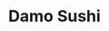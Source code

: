 ---
layout: place
title: "Damo Sushi"
permalink: /california/pleasant-hill/damo-sushi.html
stateAbbr: CA
stateName: California
cityName: Pleasant Hill
seo:
  name: "Damo Sushi"
  type: Restaurant
  links: https://damosushipleasanthill.com/
description: "Looking for sushi in Pleasant Hill, California? Check out Damo Sushi for a delightful Japanese dining experience. Enjoy a variety of sushi and other dishes i..."
place_id: ChIJT6kKEpFmhYARSykyQc1xdvc
photos:
  - name: >-
      places/ChIJT6kKEpFmhYARSykyQc1xdvc/photos/AeeoHcK4Q1qJoH1ti05385-2PrdvtLUv0rgx_aW8QMzKRRCs0TzTZmKyip4mMEZsYUkC5ZMGPkHzicci9OPDBdekgy7UWSn5bN8chBSSjfNcw3qZ9gQJ3Qn55hv63AKUg0kaGK6EgKrVa9VlYqtRH-NTOmWqcRxUMuu40U8FDay240GPTQxGmLG6irxBH9opeSC2Qzh5IDICt-EDk6YtuDhbEC1RpWiFovV9oqC_6lszW7y8isfVDx1P4OZTPJMkmi71uBqIrj-CrxjnanBSYA6IUb7YmGO3fD5foqgRXnpH0HAW-_pTiK5V9EbZbRMHZoqIYw0gZ5YOZHYdciW87zGFf7jQruMbrAS6xwfl9SUXIE1qOIMJvwcJJtMDHapH6uk1u4QDXZiq9vbit0fJNdG2AeEZsWZQRINVK2P3BJ74zUw7Y7c
    widthPx: 4096
    heightPx: 3040
    authorAttributions:
      - displayName: Victor Emily Geislinger
        uri: https://maps.google.com/maps/contrib/111073766169560281803
        photoUri: >-
          https://lh3.googleusercontent.com/a/ACg8ocIF3COFnHhaPl0TO41HdK_NIszqHyvQkkiecN2wanE6DsQhTA=s100-p-k-no-mo
    flagContentUri: >-
      https://www.google.com/local/imagery/report/?cb_client=maps_api_places.places_api&image_key=!1e10!2sCIHM0ogKEICAgIDEidKl4AE&hl=en-US
    googleMapsUri: >-
      https://www.google.com/maps/place//data=!3m4!1e2!3m2!1sCIHM0ogKEICAgIDEidKl4AE!2e10!4m2!3m1!1s0x80856691120aa94f:0xf77671cd4132294b
  - name: >-
      places/ChIJT6kKEpFmhYARSykyQc1xdvc/photos/AeeoHcKXS4FZDVA5vUQTLuWBgk6XwQ7thI5XUh2bg9gfOXVj_weZEWEWcxyz54zJwLstb2BqgQ3q8eO3f_M6dyE94Jun7yA0qmfVX7f4lkUB4tr29ni-Ye8PHZ5IGL-vIDoqu7E5KZ-AxdUG9LD7o1JzsnYGnEM44SrnFbqpgV4QzRsbBH3jRwP2_f9g8zviXA3uHnhr5W4G3EL4U9dGPRseV3vrHnKGjDRaNCaUXPJhRh_0cTEsAJj58hK4J_dzC4SzzVK0JlJ-qYpkk-IxIKhs7mbj7UvGNA1l3pft695qYO3YHEEyKn-G6bCL8_bu1xek9qOVhWfr3YUIx15cMp9IGumyppN8HlCXXRy9opUEKeT89MQJzfU0dgGkWVe0IOBFlQBz2nqr_Q_L1jaeAfSHMYALhjl0wGNelexB_hM4-5KL-w
    widthPx: 4000
    heightPx: 2252
    authorAttributions:
      - displayName: Lucky M
        uri: https://maps.google.com/maps/contrib/108427215898846916132
        photoUri: >-
          https://lh3.googleusercontent.com/a-/ALV-UjXGSUJjqGakmVD8ggSsrOzoo0d9BEMJxKfcoVthrdFfvJAKBkM=s100-p-k-no-mo
    flagContentUri: >-
      https://www.google.com/local/imagery/report/?cb_client=maps_api_places.places_api&image_key=!1e10!2sCIHM0ogKEICAgIDBsdD4HQ&hl=en-US
    googleMapsUri: >-
      https://www.google.com/maps/place//data=!3m4!1e2!3m2!1sCIHM0ogKEICAgIDBsdD4HQ!2e10!4m2!3m1!1s0x80856691120aa94f:0xf77671cd4132294b
  - name: >-
      places/ChIJT6kKEpFmhYARSykyQc1xdvc/photos/AeeoHcItBl459s22e6xSnps0viXFnLRwaAoZgxEAq0rEupAOIfwvxHc6x_76whcwbYat_jSBYbzFmUG9DMYZ5Wl_3srDR7h7OEegJnkMwb6K-76ij3H3j2TAfb-6jKGJZll2zKNw-ihATP87aAX9Ph0wEafdm8f78CRHwBmIIECC5fvg3cincUjwSk_qzCjrvo04tI2UfsJ5pRL1Jug3bqJQj6Sl0sHg-qwrfM1rmyQjKkehv3T7SOng0Qu8TlOdu8yRTrk3s-36YfRQd3WbICf09VNqXv0RXgLw4IXj1tHQA9oaKjbT7xDTMyadyS3e2_xlurL5TmjyVGoea8c_0awqkQL6-lR4RxL-HBnqLsCDdTKLogv85-UA45tq8xaO97AAKZeLm9BitpOhyJbbEXT39bqSlXawxKPss2oakzGg1hl4ypBr
    widthPx: 4032
    heightPx: 3024
    authorAttributions:
      - displayName: Chris Chu
        uri: https://maps.google.com/maps/contrib/116815253051172834998
        photoUri: >-
          https://lh3.googleusercontent.com/a-/ALV-UjWNXXszRQo2w3QdWWwpyjzaKawqPy6pFnx25TweDGpFB150PTsi=s100-p-k-no-mo
    flagContentUri: >-
      https://www.google.com/local/imagery/report/?cb_client=maps_api_places.places_api&image_key=!1e10!2sCIHM0ogKEICAgICpgfWEpQE&hl=en-US
    googleMapsUri: >-
      https://www.google.com/maps/place//data=!3m4!1e2!3m2!1sCIHM0ogKEICAgICpgfWEpQE!2e10!4m2!3m1!1s0x80856691120aa94f:0xf77671cd4132294b
  - name: >-
      places/ChIJT6kKEpFmhYARSykyQc1xdvc/photos/AeeoHcLG6tfLL-OkF4ERSZ9L2mLAIPTAsrxipcfp60HxGOgngp0RD2ob-m2M_ke85VBtYdY51xTJ2Bns8ENrsitw9cosxrDs6xi4TtUBlL1IiIqoKj4gviHJM-uofEJxwadbXolS0xpymP1E1LYrAqNqSlf53UujGkqILDAuCacoQk9nip7u4yIejK-khjo4hB1NHOzs--7ExcYdb8AOsIT4ieAX4oNy7sxr8ESVQuUVcrQZKhKrb-sYbeULZJYrPnNHRj-jiqXLDRTws-RNuFSTiI-i5Hib9BymoTGBhM585AlhTwdlKRbVXHpL4fHJplm-aN73pp_XMUTr_Xaprqx_KCLpfnmiWA4ASWTuKaLGbiGy4_Kuad8OCpL76T-mqT8eIlX0zYULPcCGeQHN2cikwAbinLca-03uIgDgfLt111xErilI
    widthPx: 3024
    heightPx: 4032
    authorAttributions:
      - displayName: Perla Licea
        uri: https://maps.google.com/maps/contrib/103159490010338746995
        photoUri: >-
          https://lh3.googleusercontent.com/a/ACg8ocKIauH1s650KgmxH7eJAJF_HYMvXO0taqkJkxNhksrI9sSFeA=s100-p-k-no-mo
    flagContentUri: >-
      https://www.google.com/local/imagery/report/?cb_client=maps_api_places.places_api&image_key=!1e10!2sCIHM0ogKEICAgIDf0t7M0QE&hl=en-US
    googleMapsUri: >-
      https://www.google.com/maps/place//data=!3m4!1e2!3m2!1sCIHM0ogKEICAgIDf0t7M0QE!2e10!4m2!3m1!1s0x80856691120aa94f:0xf77671cd4132294b
  - name: >-
      places/ChIJT6kKEpFmhYARSykyQc1xdvc/photos/AeeoHcLGtEiU20hFueCKGE4SRo4dKzYS4n3AU0zU5d-moGHLRuCy18q7DhT8Pw49BzLNCRYx5zaNwEPay5tE5gnJ6OoxOOVVDHMjVZe-wEzPQvh3hbyGL5VYEFRPo2pskpKStucdlv22pqTalGGr9XsaHUK5In8TM9r47cO0MAniPsQtXs7VcamSgXtiKfz8CasfJSQ0i9Ug1zg1E9RLSrM2o5OpcjvyruQDPoM0qRQA5ccVvlm3SLuAEwJTNOJtW_RkIwaBpAL_tdIMKzeca_PDYcaH46r1keUGQKVfZ4hc0afGF8lMqb91phM9EFyjkdq2p4hTJxRAFi4wgBIFAeSWcZyTmpgnudoq7OugfMEILUAEvmQwXf2J4JyNDdRMD3Cy96hUq3xuQi-Z1E47YmtMNB84zyaex6hYhZWWFR1md438KQVP
    widthPx: 4000
    heightPx: 2252
    authorAttributions:
      - displayName: J L
        uri: https://maps.google.com/maps/contrib/111542355227129760980
        photoUri: >-
          https://lh3.googleusercontent.com/a/ACg8ocIkqiAxoZ061TpI5-KAMykBuI0AqQKP4Kq2p525xG7byregcQ=s100-p-k-no-mo
    flagContentUri: >-
      https://www.google.com/local/imagery/report/?cb_client=maps_api_places.places_api&image_key=!1e10!2sCIHM0ogKEICAgIDj--6xjAE&hl=en-US
    googleMapsUri: >-
      https://www.google.com/maps/place//data=!3m4!1e2!3m2!1sCIHM0ogKEICAgIDj--6xjAE!2e10!4m2!3m1!1s0x80856691120aa94f:0xf77671cd4132294b
  - name: >-
      places/ChIJT6kKEpFmhYARSykyQc1xdvc/photos/AeeoHcJX7f7KAStfGjODjqHrjIM-y-6alujapIivxc3tGAgWBpuLEJ9s-yXBJgF48kE-P1jpuccyGjutVgDohrnLZ8Goo8uRDv9V5rWZ8lM_9_qK2PoBqnaQy1N4Hg6v6EiWIeR-woUg-ZxngqMQ8pNNHiupmL45gsbdP8rHbB02_NthbYcV6Rm78vQDzkgSV1cXlDDEKqD33bDOIED8qNzOyU72vPBqVftXd-Wag0vizUuqZCbXgr-yodauKfT2d8eniDEiV0CTnLHZQ8hfv7Y0B9_-ODx-keEWNtfnmmb8-ZDZsEfA7SGp5UZOmD4F99z3L8eFnKUp8CqyAfK4mFPrPZ7uOW_GP4Dj94aOdUVkIRfT3OZoOks_IU3GLbQYCImihpbKW0KLZDQuOcFSjmVXMXEPRqHeHDkMRBeBbMGkaR99lQ
    widthPx: 2252
    heightPx: 4000
    authorAttributions:
      - displayName: Lucky M
        uri: https://maps.google.com/maps/contrib/108427215898846916132
        photoUri: >-
          https://lh3.googleusercontent.com/a-/ALV-UjXGSUJjqGakmVD8ggSsrOzoo0d9BEMJxKfcoVthrdFfvJAKBkM=s100-p-k-no-mo
    flagContentUri: >-
      https://www.google.com/local/imagery/report/?cb_client=maps_api_places.places_api&image_key=!1e10!2sCIHM0ogKEICAgIDBsdD4Sw&hl=en-US
    googleMapsUri: >-
      https://www.google.com/maps/place//data=!3m4!1e2!3m2!1sCIHM0ogKEICAgIDBsdD4Sw!2e10!4m2!3m1!1s0x80856691120aa94f:0xf77671cd4132294b
  - name: >-
      places/ChIJT6kKEpFmhYARSykyQc1xdvc/photos/AeeoHcK8iqBckS1MS4P06YeLlfsIzTI4JvbgVWxMrtCcuh0dKrLJNa4xkM0ff7XrNzOvut1POtV1mwjItoQWzSNorZqkO0AFK_OJo3VDxPOfsRPEqucG4Uj2iYxCM8G1K3JK1FwgFS6OwUcPv_4kCKFx8AML8eNiBxFS9Kd1c88JrT1m7L3WJNfxxNX7j24ia0XBaCwpDUve5n7RTjTzG6NQUMe1kDcJ40HWjqFvdy0vJmK0YjIC9LNd5L4mGAWs3C_YSmK3MV7YCVadgbhuuGFMYVr7-R67yRtzJJR8tJCXBVtISXfOfixgdNXAz0K091GeVxBItfUkurWpv6QVLzjqH4GcVraHkFm8DEKWmB2GnR8TemBtigXGexwrfgPJ7hbdN4h_CO82iXHpNo0EZ7zfQHz31gxuN5zWoTJdEfZWJBtAZw
    widthPx: 4000
    heightPx: 2252
    authorAttributions:
      - displayName: Lucky M
        uri: https://maps.google.com/maps/contrib/108427215898846916132
        photoUri: >-
          https://lh3.googleusercontent.com/a-/ALV-UjXGSUJjqGakmVD8ggSsrOzoo0d9BEMJxKfcoVthrdFfvJAKBkM=s100-p-k-no-mo
    flagContentUri: >-
      https://www.google.com/local/imagery/report/?cb_client=maps_api_places.places_api&image_key=!1e10!2sCIHM0ogKEICAgIDBsdDUVw&hl=en-US
    googleMapsUri: >-
      https://www.google.com/maps/place//data=!3m4!1e2!3m2!1sCIHM0ogKEICAgIDBsdDUVw!2e10!4m2!3m1!1s0x80856691120aa94f:0xf77671cd4132294b
  - name: >-
      places/ChIJT6kKEpFmhYARSykyQc1xdvc/photos/AeeoHcIxzuCfvuufKPq635mSMQbRSwt4L54-2zeZjjdPvnbgQ_b2YfDrvNDsR2h-HYeptV75S5EMCy7DhF895g2Mw9YJZjwBGOjgaLZCdaDnDPAalki7gXI6cIWh7X8uRGhknjf4tObmiLtAJPrYyA4z7zX8unH_x6IooInCijdq-Te5pgXccxhlopyY6xy1agWEekS_6XAzxWvPk9F3Ya9RKqmoZRdsBtf8No3t2ass4dH1DW4oa7Iky-dbJkwYC19MNHPQTq3986vkITYlpm9NArmquovTXwboJAPUL5G-PfX87JDdPfUGoX26gsIr1Z9TCPpd91KBHPf7nefPiUAI-UBBoim3lRIZ5r-j3mtdHLQftoduTYFW4ahUAUfb8CRsjxSGrKl7CDxhsFByBC6hWZJY_nLOr4-UldMwqoJeRXDwEA
    widthPx: 3024
    heightPx: 4032
    authorAttributions:
      - displayName: Michelle Martinez
        uri: https://maps.google.com/maps/contrib/108181024979857509671
        photoUri: >-
          https://lh3.googleusercontent.com/a-/ALV-UjWDD8jk0i4XhGhPPrdm7DK240flpixq9mGAY4jBLMuAaj94Q1iV=s100-p-k-no-mo
    flagContentUri: >-
      https://www.google.com/local/imagery/report/?cb_client=maps_api_places.places_api&image_key=!1e10!2sCIHM0ogKEICAgIDK-rTnUQ&hl=en-US
    googleMapsUri: >-
      https://www.google.com/maps/place//data=!3m4!1e2!3m2!1sCIHM0ogKEICAgIDK-rTnUQ!2e10!4m2!3m1!1s0x80856691120aa94f:0xf77671cd4132294b
  - name: >-
      places/ChIJT6kKEpFmhYARSykyQc1xdvc/photos/AeeoHcLCGdFKxI7eXM0DUq9cYviI9APlF6unYF9CxPRUEJni-W_o4Dzt9b2ws-vx7uIzxCUHbc6GJKutd5TQJAfqMras6Kxvr6hnH6lB2t41OUA64RAFIOPntxEgPCOLCUfEF_YHhKNBthEadEa7qxj5vmvwvH66VVKbGgtJsfkCSZD5zh_LSMGFgm674_WcDkQv6Ak8mtuqQ3DTHzXvylhzoca4q56fvdxbIIGvwyxGMVrzzsWEinlrt68UhGWQ_vJJSg6FvzgZDGR5oEW8hnPw0oTriLcG3Y16uZ3_ltJd2DE_O0y624y33x06ejWmzZvnIULAAXykwE7-0SYdjRvBVXgdlvE76QyFL3Te2QqgU_TSkSIMMJxhJVaSbNSwHyW8aHWj-6RkAsgtU0DkyijL0pefmicc2-Dtcrp_464F6cdXxxU
    widthPx: 1944
    heightPx: 2592
    authorAttributions:
      - displayName: Elisabeth Marks
        uri: https://maps.google.com/maps/contrib/101696869156762710224
        photoUri: >-
          https://lh3.googleusercontent.com/a-/ALV-UjWeNBQdEEzwEn2Vvz6vJlONM3aVfe6cIY62OsJe1JfOwsqKppHntA=s100-p-k-no-mo
    flagContentUri: >-
      https://www.google.com/local/imagery/report/?cb_client=maps_api_places.places_api&image_key=!1e10!2sCIHM0ogKEICAgIDE-LWimQE&hl=en-US
    googleMapsUri: >-
      https://www.google.com/maps/place//data=!3m4!1e2!3m2!1sCIHM0ogKEICAgIDE-LWimQE!2e10!4m2!3m1!1s0x80856691120aa94f:0xf77671cd4132294b
  - name: >-
      places/ChIJT6kKEpFmhYARSykyQc1xdvc/photos/AeeoHcIWIprygKsnSfaPKXYoa7IHcQGi_igpSvEh0cQjViQEyY-N_8K65wKnUSy2uhfrW0NBER5y8_1lOn9jOZTebmyLbC_30o5pEP7SbplaR5fBAtOTYI_fQSWn6VbLoMmGSQwMuQ_a4sKhUPopiWV56AjL9WwQPmQMUjXQ66-1GfAvIiOPlZA1c4bTnu2XvlKWLdwSv2M_0JW5d_X-ritpKKiD8b5jruMtQGSWN_w19s7Vwv7JtYT0extGlf2Lo2Uwen4lF8oHiH6hY-1CUxjIXS-CvhlkqiswT6Bg7-AzIBfAIN6LLY5b_cUo99gB9wBJ8-FBB5uEP3j0DjfOxSV-Zeu_97MPL_T1VtEs23-KU-R7tZZcoXydBlvAYIES5IpDMsRzR3woOeRxVDTeaGIuXJZ4qgGmKqpPT6qEMvLP-eI
    widthPx: 2252
    heightPx: 4000
    authorAttributions:
      - displayName: Lucky M
        uri: https://maps.google.com/maps/contrib/108427215898846916132
        photoUri: >-
          https://lh3.googleusercontent.com/a-/ALV-UjXGSUJjqGakmVD8ggSsrOzoo0d9BEMJxKfcoVthrdFfvJAKBkM=s100-p-k-no-mo
    flagContentUri: >-
      https://www.google.com/local/imagery/report/?cb_client=maps_api_places.places_api&image_key=!1e10!2sCIHM0ogKEICAgIDBsZC_Rw&hl=en-US
    googleMapsUri: >-
      https://www.google.com/maps/place//data=!3m4!1e2!3m2!1sCIHM0ogKEICAgIDBsZC_Rw!2e10!4m2!3m1!1s0x80856691120aa94f:0xf77671cd4132294b
address: 508 Contra Costa Blvd R, Pleasant Hill, CA 94523, USA
street: 508 Contra Costa Blvd R
city: Pleasant Hill
state: CA
zip: '94523'
country: USA
neighborhood: null
latitude: '37.981287'
longitude: '-122.068273'
accessibility_options:
  wheelchairAccessibleParking: true
  wheelchairAccessibleEntrance: true
  wheelchairAccessibleRestroom: true
  wheelchairAccessibleSeating: true
business_status: OPERATIONAL
name: Damo Sushi
google_maps_links:
  directionsUri: >-
    https://www.google.com/maps/dir//''/data=!4m7!4m6!1m1!4e2!1m2!1m1!1s0x80856691120aa94f:0xf77671cd4132294b!3e0
  placeUri: https://maps.google.com/?cid=17831564900996098379
  writeAReviewUri: >-
    https://www.google.com/maps/place//data=!4m3!3m2!1s0x80856691120aa94f:0xf77671cd4132294b!12e1
  reviewsUri: >-
    https://www.google.com/maps/place//data=!4m4!3m3!1s0x80856691120aa94f:0xf77671cd4132294b!9m1!1b1
  photosUri: >-
    https://www.google.com/maps/place//data=!4m3!3m2!1s0x80856691120aa94f:0xf77671cd4132294b!10e5
primary_type: Sushi Restaurant
opening_hours:
  regular: null
  current: null
secondary_opening_hours:
  regular:
    weekdayDescriptions: null
    type: null
  current:
    weekdayDescriptions: null
    type: null
phone: (925) 288-0007
price_level: PRICE_LEVEL_MODERATE
price_range: $10 &ndash; $20
rating: '4.1'
rating_count: 266
website: https://damosushipleasanthill.com/
reviews: null
parking_options: null
payment_options: null
allow_dogs: null
curbside_pickup: null
delivery: null
dine_in: null
good_for_children: null
good_for_groups: null
good_for_sports: null
live_music: null
menu_for_children: null
outdoor_seating: null
reservable: null
restroom: null
serves_beer: null
serves_breakfast: null
serves_brunch: null
serves_cocktails: null
serves_coffee: null
serves_dinner: null
serves_dessert: null
serves_lunch: null
serves_vegetarian_food: null
serves_wine: null
takeout: null
summary: null

---